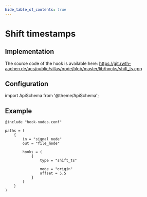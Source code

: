 ```yaml
---
hide_table_of_contents: true
---
```


# Shift timestamps

## Implementation

The source code of the hook is available here:
https://git.rwth-aachen.de/acs/public/villas/node/blob/master/lib/hooks/shift_ts.cpp

## Configuration

import ApiSchema from '@theme/ApiSchema';

<ApiSchema id="node" example pointer="#/components/schemas/shift_ts" />

## Example

``` url="external/node/etc/examples/hooks/shift_ts.conf" title="node/etc/examples/hooks/shift_ts.conf"
@include "hook-nodes.conf"

paths = (
	{
		in = "signal_node"
		out = "file_node"

		hooks = (
			{
				type = "shift_ts"

				mode = "origin"
				offset = 5.5
			}
		)
	}
)
```
